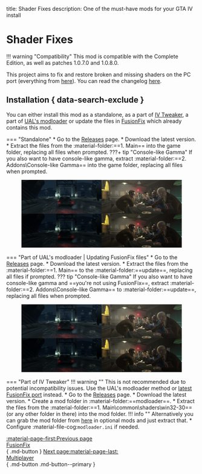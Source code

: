 title: Shader Fixes
description: One of the must-have mods for your GTA IV install

# Shader Fixes
!!! warning "Compatibility" 
    This mod is compatible with the Complete Edition, as well as patches 1.0.7.0 and 1.0.8.0.

This project aims to fix and restore broken and missing shaders on the PC port (everything from [here](https://libertycity-ru.translate.goog/gta-4/articles/4346-gta-iv-complete-edition-xbox-protiv-pc.html?_x_tr_sl=ru&_x_tr_tl=en&_x_tr_hl=pt-BR)). You can read the changelog [here](https://github.com/Parallellines0451/GTAIV.ShaderFixesCollection/blob/main/README.md#feature-list).

## Installation { data-search-exclude }
You can either install this mod as a standalone, as a part of [IV Tweaker](../../extras/modloading/#iv-tweaker), a part of [UAL's modloader](../../extras/modloading/#ultimate-asi-loader) or update the files in [FusionFix](fusionfix.md) which already contains this mod.

=== "Standalone"
    * Go to the [Releases](https://github.com/Parallellines0451/GTAIV.ShaderFixesCollection/releases) page.
    * Download the latest version.
    * Extract the files from the :material-folder:==1. Main== into the game folder, replacing all files when prompted.
    ???+ tip "Console-like Gamma"
        If you also want to have console-like gamma, extract :material-folder:==2. Addons\Console-like Gamma== into the game folder, replacing all files when prompted.
        <figure markdown>
            ![Console gamma](assets/console-gamma.png)
            <figcaption></figcaption>
        </figure>


=== "Part of UAL's modloader | Updating FusionFix files"
    * Go to the [Releases](https://github.com/Parallellines0451/GTAIV.ShaderFixesCollection/releases) page.
    * Download the latest version.
    * Extract the files from the :material-folder:==1. Main== to the :material-folder:==update==, replacing all files if prompted.
    ??? tip "Console-like Gamma"
        If you also want to have console-like gamma and ==you're not using FusionFix==, extract :material-folder:==2. Addons\Console-like Gamma== to :material-folder:==update==, replacing all files when prompted.
        <figure markdown>
            ![Console Gamma](assets/console-gamma.png)
            <figcaption></figcaption>
        </figure>

=== "Part of IV Tweaker"
    !!! warning ""
        This is not recommended due to potential incompatibility issues. Use the UAL's modloader method or [latest FusionFix port](fusionfix.md) instead.
    * Go to the [Releases](https://github.com/Parallellines0451/GTAIV.ShaderFixesCollection/releases) page.
    * Download the latest version.
    * Create a mod folder in :material-folder:==modloader==.
    * Extract the files from the :material-folder:==1. Main\common\shaders\win32-30== (or any other folder in there) into the mod folder.
    !!! info ""
        Alternatively you can grab the mod folder from [here](https://zolika1351.pages.dev/mods/ivtweaker/downgrading) in optional mods and just extract that.
    * Configure :material-file-cog:`modloader.ini` if needed.

[:material-page-first:Previous page <br>FusionFix</br>](fusionfix.md){ .md-button } [Next page:material-page-last: <br>Multiplayer</br>](../multiplayer.md){ .md-button .md-button--primary }